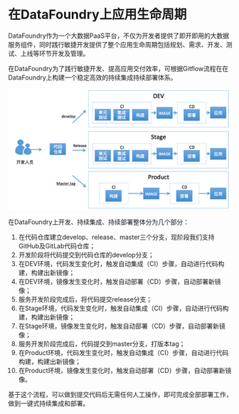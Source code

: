# 在DataFoundry上应用生命周期

DataFoundry作为一个大数据PaaS平台，不仅为开发者提供了即开即用的大数据服务组件，同时践行敏捷开发提供了整个应用生命周期包括规划、需求、开发、测试、上线等环节开发及管理。

在DataFoundry为了践行敏捷开发、提高应用交付效率，可根据Gitflow流程在在DataFoundry上构建一个稳定高效的持续集成持续部署体系。

![](CICD.png)

在DataFoundry上开发、持续集成、持续部署整体分为几个部分：

1. 在代码仓库建立develop、release、master三个分支，现阶段我们支持GitHub及GitLab代码仓库；
2. 开发阶段将代码提交到代码仓库的develop分支；
3. 在DEV环境，代码发生变化时，触发自动集成（CI）步骤，自动进行代码构建，构建出新镜像；
4. 在DEV环境，镜像发生变化时，触发自动部署（CD）步骤，自动部署新镜像；
5. 服务开发阶段完成后，将代码提交release分支；
6. 在Stage环境，代码发生变化时，触发自动集成（CI）步骤，自动进行代码构建，构建出新镜像；
7. 在Stage环境，镜像发生变化时，触发自动部署（CD）步骤，自动部署新镜像；
8. 服务开发阶段完成后，代码提交到master分支，打版本tag；
9. 在Product环境，代码发生变化时，触发自动集成（CI）步骤，自动进行代码构建，构建出新镜像；
10. 在Product环境，镜像发生变化时，触发自动部署（CD）步骤，自动部署新镜像。


基于这个流程，可以做到提交代码后无需任何人工操作，即可完成全部部署工作，做到一键式持续集成和部署。